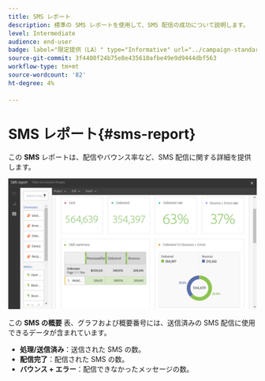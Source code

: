 ```yaml
---
title: SMS レポート
description: 標準の SMS レポートを使用して、SMS 配信の成功について説明します。
level: Intermediate
audience: end-user
badge: label="限定提供（LA）" type="Informative" url="../campaign-standard-migration-home.md" tooltip="Campaign Standard移行済みユーザーに制限"
source-git-commit: 3f4400f24b75e8e435610afbe49e9d9444dbf563
workflow-type: tm+mt
source-wordcount: '82'
ht-degree: 4%

---
```


# SMS レポート{#sms-report}

この **SMS** レポートは、配信やバウンス率など、SMS 配信に関する詳細を提供します。

![](assets/dynamic_report_sms.png)

この **SMS の概要** 表、グラフおよび概要番号には、送信済みの SMS 配信に使用できるデータが含まれています。

* **処理/送信済み**：送信された SMS の数。
* **配信完了**：配信された SMS の数。
* **バウンス + エラー**：配信できなかったメッセージの数。
